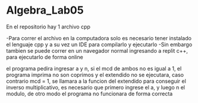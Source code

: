 # Algebra_Lab05

En el repositorio hay 1 archivo cpp

-Para correr el archivo en la computadora solo es necesario tener instalado el lenguaje cpp y a su vez un IDE para compilarlo y ejecutarlo -Sin embargo tambien se puede correr en un navegador normal ingresando a replit c++, para ejecutarlo de forma online

el programa pedira  ingresar a y n, si el mcd de ambos no es igual a 1, el programa imprima no son coprimos y el extendido no se ejecutara, caso contrario mcd = 1, se llamara a la funcion del extendido para conseguir el inverso multiplicativo, es necesario que primero ingrese el a, y luego n el modulo, de otro modo el programa no funcionara de forma correcta
